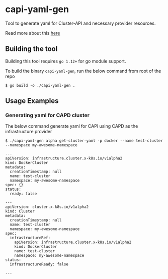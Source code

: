 # capi-yaml-gen
Tool to generate yaml for Cluster-API and necessary provider resources.

Read more about this [here](https://docs.google.com/document/d/1Tzx6IXOoQnUxaVSYA2I8IdcNrFE4zgOnzkk55KHOU20/edit)

## Building the tool

Building this tool requires `go 1.12+` for go module support.

To build the binary `capi-yaml-gen`,  run the below command from root of the repo

```(bash)
$ go build -o ./capi-yaml-gen .
```

## Usage Examples

### Generating yaml for CAPD cluster
The below command generate yaml for CAPI using CAPD as the infrastructure provider
```(bash)
$ ./capi-yaml-gen alpha get-cluster-yaml -p docker --name test-cluster --namespace my-awesome-namespace

---
apiVersion: infrastructure.cluster.x-k8s.io/v1alpha2
kind: DockerCluster
metadata:
  creationTimestamp: null
  name: test-cluster
  namespace: my-awesome-namespace
spec: {}
status:
  ready: false

---
apiVersion: cluster.x-k8s.io/v1alpha2
kind: Cluster
metadata:
  creationTimestamp: null
  name: test-cluster
  namespace: my-awesome-namespace
spec:
  infrastructureRef:
    apiVersion: infrastructure.cluster.x-k8s.io/v1alpha2
    kind: DockerCluster
    name: test-cluster
    namespace: my-awesome-namespace
status:
  infrastructureReady: false

---

```
